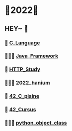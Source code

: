 # 💛2022💛

## HEY~ 👋

### 🎨 [C_Language](https://github.com/Kang-SeoHyun/C_Language)
### 👩🏻‍💻 [Java_Framework](https://github.com/Kang-SeoHyun/Java_Framework)
### 👑 [HTTP_Study](https://github.com/Kang-SeoHyun/HTTP_Study)
### 👩🏻‍💻 [2022_hanium](https://github.com/Kang-SeoHyun/2022_hanium)
### 🎨 [42_C_pisine](https://github.com/Kang-SeoHyun/42_C_pisine)
### 🎨 [42_Cursus](https://github.com/Kang-SeoHyun/42_Cursus)
### 👨🏼‍🏫 [python_object_class](https://github.com/Kang-SeoHyun/python_object_class)

<!--
C - 임베디드 하드웨어개발  
java - 대기업, 금융권, 국가기관, 웹  
     - 프레임 워크 : 스프링    
python - 스타트업, 인공지능 연구, 데이터 엔지니어
       - 프레임 워크: 플라스크(죽어감), D장고(묵직), fast api(요즘 추세)    
java script - 웹 프론트, 백  
            - 프레임 워크: 노드js(런타임환경), 네스트js
type script - 웹 풀스택, 웹개발 아니면 의미없음
            - 프레임 워크: 노드  
pyscrip - 파이썬버전 html 코딩
kotlin - 자바 대체 언어, 문법깔끔하고 자바랑 100프로 호환가능  
C++ - 게임, 인공지능 실무
-->
